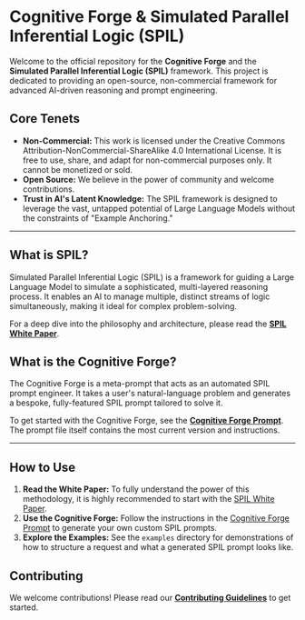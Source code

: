 # Cognitive Forge & Simulated Parallel Inferential Logic (SPIL)

Welcome to the official repository for the **Cognitive Forge** and the **Simulated Parallel Inferential Logic (SPIL)** framework. This project is dedicated to providing an open-source, non-commercial framework for advanced AI-driven reasoning and prompt engineering.

## Core Tenets

* **Non-Commercial:** This work is licensed under the Creative Commons Attribution-NonCommercial-ShareAlike 4.0 International License. It is free to use, share, and adapt for non-commercial purposes only. It cannot be monetized or sold.
* **Open Source:** We believe in the power of community and welcome contributions.
* **Trust in AI's Latent Knowledge:** The SPIL framework is designed to leverage the vast, untapped potential of Large Language Models without the constraints of "Example Anchoring."

---

## What is SPIL?

Simulated Parallel Inferential Logic (SPIL) is a framework for guiding a Large Language Model to simulate a sophisticated, multi-layered reasoning process. It enables an AI to manage multiple, distinct streams of logic simultaneously, making it ideal for complex problem-solving.

For a deep dive into the philosophy and architecture, please read the [**SPIL White Paper**](white-paper/SPIL_White_Paper.md).

## What is the Cognitive Forge?

The Cognitive Forge is a meta-prompt that acts as an automated SPIL prompt engineer. It takes a user's natural-language problem and generates a bespoke, fully-featured SPIL prompt tailored to solve it.

To get started with the Cognitive Forge, see the [**Cognitive Forge Prompt**](cognitive-forge/Cognitive_Forge_Prompt.md). The prompt file itself contains the most current version and instructions.

---

## How to Use

1.  **Read the White Paper:** To fully understand the power of this methodology, it is highly recommended to start with the [SPIL White Paper](white-paper/SPIL_White_Paper.md).
2.  **Use the Cognitive Forge:** Follow the instructions in the [Cognitive Forge Prompt](cognitive-forge/Cognitive_Forge_Prompt.md) to generate your own custom SPIL prompts.
3.  **Explore the Examples:** See the `examples` directory for demonstrations of how to structure a request and what a generated SPIL prompt looks like.

## Contributing

We welcome contributions! Please read our [**Contributing Guidelines**](CONTRIBUTING.md) to get started.
